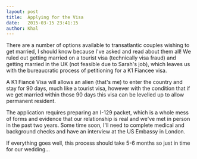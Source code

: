 ```yaml
---
layout: post
title:  Applying for the Visa
date:   2015-03-15 23:41:15
author: Khal
---
```


There are a number of options available to transatlantic couples wishing to get married, I should know because I've asked and read about them all! We ruled out getting married on a tourist visa (technically visa fraud) and getting married in the UK (not feasible due to Sarah's job), which leaves us with the bureaucratic process of petitioning for a K1 Fiancee visa. 

A K1 Fiancé Visa will allows an alien (that's me) to enter the country and stay for 90 days, much like a tourist visa, however with the condition that if we get married within those 90 days this visa can be levelled up to allow permanent resident.

The application requires preparing an I-129 packet, which is a whole mess of forms and evidence that our relationship is real and we've met in person in the past two years. Some time soon, I'll need to complete medical and background checks and have an interview at the US Embassy in London.

If everything goes well, this process should take 5-6 months so just in time for our wedding...

